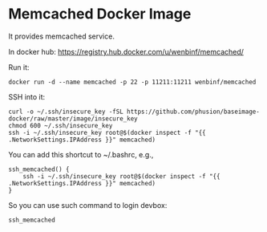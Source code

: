 Memcached Docker Image
======================

It provides memcached service.

In docker hub:
    https://registry.hub.docker.com/u/wenbinf/memcached/

Run it:

    docker run -d --name memcached -p 22 -p 11211:11211 wenbinf/memcached

SSH into it:

    curl -o ~/.ssh/insecure_key -fSL https://github.com/phusion/baseimage-docker/raw/master/image/insecure_key
    chmod 600 ~/.ssh/insecure_key
    ssh -i ~/.ssh/insecure_key root@$(docker inspect -f "{{ .NetworkSettings.IPAddress }}" memcached)

You can add this shortcut to ~/.bashrc, e.g.,

    ssh_memcached() {
        ssh -i ~/.ssh/insecure_key root@$(docker inspect -f "{{ .NetworkSettings.IPAddress }}" memcached)
    }

So you can use such command to login devbox:
    
    ssh_memcached
